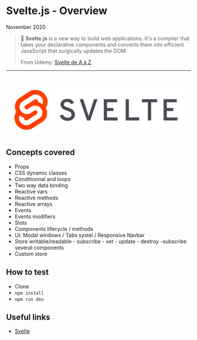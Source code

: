 # Svelte.js - Overview

November 2020

> 🔨  **Svelte.js**  is a new way to build web applications. It's a compiler that takes your declarative components and converts them into efficient JavaScript that surgically updates the DOM.
>
> From Udemy: [Svelte de A à Z](https://www.udemy.com/course/svelte-de-a-a-z/)

* * *

<h1 align="center">
    <img src="_readme-img/svelte-logo.png">
</h1>

## Concepts covered

- Props
- CSS dynamic classes
- Conditionnal and loops
- Two way data binding
- Reactive vars
- Reactive methods
- Reactive arrays
- Events
- Events modifiers
- Slots
- Components lifecycle / methods
- UI: Modal windows / Tabs systel / Responsive Navbar
- Store writable/readable - subscribe - set - update - destroy -subscribe several components
- Custom store

## How to test

- Clone
- `npm install`
- `npm run dev`

## Useful links

- [Svelte](https://github.com/Ziratsu/D3-Formation-CodeSource)

